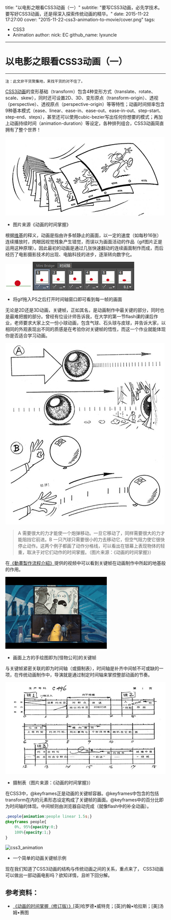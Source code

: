 title: "以电影之眼看CSS3动画（一）"
subtitle: "要写CSS3动画，必先学技术。要写好CSS3动画，还是得深入探索传统动画的精华。"
date: 2015-11-22 17:27:00
cover: "2015-11-22-css3-animation-to-movie/cover.png"
tags: 
 - CSS3
 - Animation
author:
	nick: EC
	github_name: lyxuncle
---
# 以电影之眼看CSS3动画（一）
----------

	注：此文非干货聚集地，来找干货的对不住了。


[CSS3动画](http://isux.tencent.com/css3/index.html)的变形基础（transform）包含4种变形方式（translate、rotate、scale、skew），同时还可设置2D、3D、变形原点（transform-origin）、透视（perspective）、透视原点（perspective-origin）等等特性；动画时间频率包含9种基本模式（ease、linear、ease-in、ease-out、ease-in-out、step-start、step-end、steps），甚至还可以使用cubic-bezier写出任何你想要的模式；再加上动画持续时间（animation-duration）等设定，各种排列组合，CSS3动画简直拥有了整个世界！

![trandition_animation](/img/post/2015-11-22-css3-animation-to-movie/1-1_trandition_animation.png)
 
- 图片来源《动画的时间掌握》

根据[维基](http://zh.wikipedia.org/wiki/%E5%8A%A8%E7%94%BB)的释义，动画是指由许多帧静止的画面，以一定的速度（如每秒16张）连续播放时，肉眼因视觉残象产生错觉，而误以为画面活动的作品（gif图片正是运用这种原理）。因此最初的动画是通过几张快速翻动的连续画面制作而成，而后经历了电影摄影技术的出现、电脑科技的进步，逐渐转向数字化。

![bouncing_ball](/img/post/2015-11-22-css3-animation-to-movie/1-2_bouncing_ball.gif)
![boucing_ball_frames](/img/post/2015-11-22-css3-animation-to-movie/1-3_boucing_ball_frames.png)
 
- 将gif拖入PS之后打开时间轴窗口即可看到每一帧的画面

无论是2D还是3D动画，关键帧，正如其名，是动画制作中最关键的部分，同时也是最难把握的部分。曾经有位设计师告诉我，在大学的第一节flash课的课后作业，老师要求大家上交一份小球动画，包含气球、石头球与皮球，并告诉大家，以相同的外观表现出不同的质感是在考验你对关键帧的悟性，而这一个作业就能体现你是否适合学习动画。

![quality_of_ball](/img/post/2015-11-22-css3-animation-to-movie/1-4_quality_of_ball.png )

> A 需要很大的力才能使一个炮弹移动。一旦它移动了，同样需要很大的力才能阻挡它前进。B 一只汽球只需要很小的力去移动它，但空气阻力使它很快停止动作。这两个例子都画了动作分格线，可以看出在银幕上表现物体的轻重，取决于对它们动作的时间掌握。（图片来源：《动画的时间掌握》）

在[《動畫製作流程介紹》](http://cghappening.blogspot.com/2011/02/blog-post_23.html)提供的视频中可以看到关键帧在动画制作中所起的地基般的作用。

![story_board_of_Monster_Inc](/img/post/2015-11-22-css3-animation-to-movie/1-5_story_board_of_Monster_Inc.gif)
 
- 画面上方的手绘图即为[怪物公司]的关键帧

与关键帧紧密关联的即为时间轴（或摄制表），时间轴是补齐中间帧不可或缺的一项，在传统动画制作中，导演就是通过制定时间轴来掌控整部动画的节奏。

![continuity](/img/post/2015-11-22-css3-animation-to-movie/1-6_continuity.jpg)

- 摄制表（图片来源：《动画的时间掌握》）

在CSS3中，@keyframes正是动画的关键帧容器。@keyframes中包含的包括transform在内的元素形态设定构成了关键帧的画面。@keyframes中的百分比即为时间轴的体现。中间帧则由浏览器自动完成（就像flash中的补全动画）。

``` css
.people{animation:people linear 1.5s;}
@keyframes people{
	0%, 95%{opacity:0;}
	100%{opacity:1;}
}
```
![css3_animation](/img/post/2015-11-22-css3-animation-to-movie/1-7_css3_animation_2.png)

- 一个简单的动画关键帧示例

现在我们知道了CSS3动画的结构与传统动画之间的关系，重点来了， CSS3动画可以做出一部动画电影吗？欲知详情，且听下回分解。

## 参考资料：

- [《动画的时间掌握（修订版）》](http://www.amazon.cn/%E5%8A%A8%E7%94%BB%E7%9A%84%E6%97%B6%E9%97%B4%E6%8E%8C%E6%8F%A1-%E5%93%88%E7%BD%97%E5%BE%B7%E2%80%A2%E5%A8%81%E7%89%B9%E5%85%8B/dp/B0094N5III/ref=sr_1_1?ie=UTF8&qid=1420369719&sr=8-1&keywords=%E5%8A%A8%E7%94%BB%E7%9A%84%E6%97%B6%E9%97%B4%E6%8E%8C%E6%8F%A1)[英]哈罗德•威特克；[英]约翰•哈拉斯；[美]汤姆•赛图
